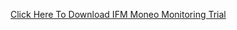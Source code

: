 [Click Here To Download IFM Moneo Monitoring Trial](https://drive.google.com/file/d/1oIa13VNl_CHwERf0I_i2N7xRUjF6KG8_/view?usp=sharing)
